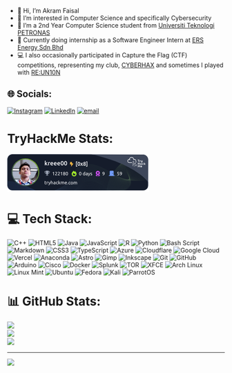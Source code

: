 - 👋 Hi, I’m Akram Faisal
- 👀 I’m interested in Computer Science and specifically Cybersecurity
- 🌱 I’m a 2nd Year Computer Science student from [Universiti Teknologi PETRONAS](https://www.utp.edu.my/Pages/Home.aspx)
- 💼 Currently doing internship as a Software Engineer Intern at [ERS Energy Sdn Bhd](https://ers.my/)
- 💻 I also occasionally participated in Capture the Flag (CTF) competitions, representing my club, [CYBERHAX](https://cyberhax.club) and sometimes I played with [RE:UN10N](https://reun10n.team)

<!---
akram-faisal/akram-faisal is a ✨ special ✨ repository because its `README.md` (this file) appears on your GitHub profile.
You can click the Preview link to take a look at your changes.
--->


## 🌐 Socials:
[![Instagram](https://img.shields.io/badge/Instagram-%23E4405F.svg?logo=Instagram&logoColor=white)](https://instagram.com/crumb.mem) [![LinkedIn](https://img.shields.io/badge/LinkedIn-%230077B5.svg?logo=linkedin&logoColor=white)](https://linkedin.com/in/akram-mohdfaisal) [![email](https://img.shields.io/badge/Email-D14836?logo=gmail&logoColor=white)](mailto:director.infra@cyberhax.club) 

# TryHackMe Stats:
<p align="left"> <img src="./assets/tryhackme_badge.png" alt="TryHackMe Badge"/> </p>

# 💻 Tech Stack:
![C++](https://img.shields.io/badge/c++-%2300599C.svg?style=for-the-badge&logo=c%2B%2B&logoColor=white) ![HTML5](https://img.shields.io/badge/html5-%23E34F26.svg?style=for-the-badge&logo=html5&logoColor=white) ![Java](https://img.shields.io/badge/java-%23ED8B00.svg?style=for-the-badge&logo=openjdk&logoColor=white) ![JavaScript](https://img.shields.io/badge/javascript-%23323330.svg?style=for-the-badge&logo=javascript&logoColor=%23F7DF1E) ![R](https://img.shields.io/badge/r-%23276DC3.svg?style=for-the-badge&logo=r&logoColor=white) ![Python](https://img.shields.io/badge/python-3670A0?style=for-the-badge&logo=python&logoColor=ffdd54) ![Bash Script](https://img.shields.io/badge/bash_script-%23121011.svg?style=for-the-badge&logo=gnu-bash&logoColor=white) ![Markdown](https://img.shields.io/badge/markdown-%23000000.svg?style=for-the-badge&logo=markdown&logoColor=white) ![CSS3](https://img.shields.io/badge/css3-%231572B6.svg?style=for-the-badge&logo=css3&logoColor=white) ![TypeScript](https://img.shields.io/badge/typescript-%23007ACC.svg?style=for-the-badge&logo=typescript&logoColor=white) ![Azure](https://img.shields.io/badge/azure-%230072C6.svg?style=for-the-badge&logo=microsoftazure&logoColor=white) ![Cloudflare](https://img.shields.io/badge/Cloudflare-F38020?style=for-the-badge&logo=Cloudflare&logoColor=white) ![Google Cloud](https://img.shields.io/badge/GoogleCloud-%234285F4.svg?style=for-the-badge&logo=google-cloud&logoColor=white) ![Vercel](https://img.shields.io/badge/vercel-%23000000.svg?style=for-the-badge&logo=vercel&logoColor=white) ![Anaconda](https://img.shields.io/badge/Anaconda-%2344A833.svg?style=for-the-badge&logo=anaconda&logoColor=white) ![Astro](https://img.shields.io/badge/astro-%232C2052.svg?style=for-the-badge&logo=astro&logoColor=white) ![Gimp](https://img.shields.io/badge/Gimp-657D8B?style=for-the-badge&logo=gimp&logoColor=FFFFFF) ![Inkscape](https://img.shields.io/badge/Inkscape-e0e0e0?style=for-the-badge&logo=inkscape&logoColor=080A13) ![Git](https://img.shields.io/badge/git-%23F05033.svg?style=for-the-badge&logo=git&logoColor=white) ![GitHub](https://img.shields.io/badge/github-%23121011.svg?style=for-the-badge&logo=github&logoColor=white) ![Arduino](https://img.shields.io/badge/-Arduino-00979D?style=for-the-badge&logo=Arduino&logoColor=white) ![Cisco](https://img.shields.io/badge/cisco-%23049fd9.svg?style=for-the-badge&logo=cisco&logoColor=black) ![Docker](https://img.shields.io/badge/docker-%230db7ed.svg?style=for-the-badge&logo=docker&logoColor=white) ![Splunk](https://img.shields.io/badge/splunk-%23000000.svg?style=for-the-badge&logo=splunk&logoColor=white) ![TOR](https://img.shields.io/badge/tor-%237E4798.svg?style=for-the-badge&logo=tor-project&logoColor=white) ![XFCE](https://img.shields.io/badge/XFCE-%232284F2.svg?style=for-the-badge&logo=xfce&logoColor=white) ![Arch Linux](https://img.shields.io/badge/Arch%20Linux-1793D1?style=for-the-badge&logo=arch-linux&logoColor=white) ![Linux Mint](https://img.shields.io/badge/Linux%20Mint-87CF3E?style=for-the-badge&logo=linux-mint&logoColor=white) ![Ubuntu](https://img.shields.io/badge/Ubuntu-E95420?style=for-the-badge&logo=ubuntu&logoColor=white) ![Fedora](https://img.shields.io/badge/Fedora-294172?style=for-the-badge&logo=fedora&logoColor=white) ![Kali](https://img.shields.io/badge/Kali-268BEE?style=for-the-badge&logo=kalilinux&logoColor=white) ![ParrotOS](https://img.shields.io/badge/ParrotOS-00D1B2?style=for-the-badge&logo=parrotsec&logoColor=white)

# 📊 GitHub Stats:
![](https://github-readme-stats.vercel.app/api?username=kreee00&theme=dark&hide_border=false&include_all_commits=false&count_private=false)<br/>
![](https://nirzak-streak-stats.vercel.app/?user=kreee00&theme=dark&hide_border=false)<br/>
![](https://github-readme-stats.vercel.app/api/top-langs/?username=kreee00&theme=dark&hide_border=false&include_all_commits=false&count_private=false&layout=compact)

---
[![](https://visitcount.itsvg.in/api?id=kreee00&icon=0&color=0)](https://visitcount.itsvg.in)

<!-- Proudly created with GPRM ( https://gprm.itsvg.in ) -->
